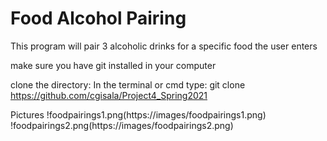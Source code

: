 <h1>Food Alcohol Pairing</h1>


<p>This program will pair 3 alcoholic drinks for a specific food the user enters</p>

make sure you have git installed in your computer

clone the directory:
In the terminal or cmd type:
git clone https://github.com/cgisala/Project4_Spring2021

Pictures
!foodpairings1.png(https://images/foodpairings1.png)
!foodpairings2.png(https://images/foodpairings2.png)


